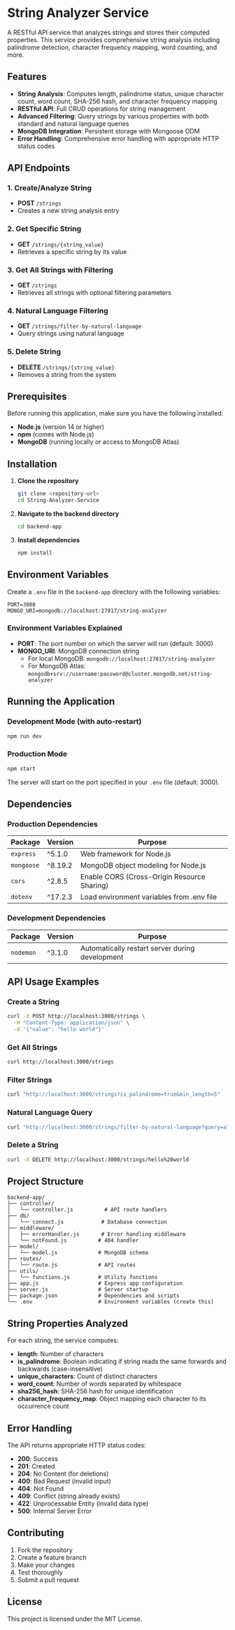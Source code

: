 # String Analyzer Service

A RESTful API service that analyzes strings and stores their computed properties. This service provides comprehensive string analysis including palindrome detection, character frequency mapping, word counting, and more.

## Features

- **String Analysis**: Computes length, palindrome status, unique character count, word count, SHA-256 hash, and character frequency mapping
- **RESTful API**: Full CRUD operations for string management
- **Advanced Filtering**: Query strings by various properties with both standard and natural language queries
- **MongoDB Integration**: Persistent storage with Mongoose ODM
- **Error Handling**: Comprehensive error handling with appropriate HTTP status codes

## API Endpoints

### 1. Create/Analyze String
- **POST** `/strings`
- Creates a new string analysis entry

### 2. Get Specific String
- **GET** `/strings/{string_value}`
- Retrieves a specific string by its value

### 3. Get All Strings with Filtering
- **GET** `/strings`
- Retrieves all strings with optional filtering parameters

### 4. Natural Language Filtering
- **GET** `/strings/filter-by-natural-language`
- Query strings using natural language

### 5. Delete String
- **DELETE** `/strings/{string_value}`
- Removes a string from the system

## Prerequisites

Before running this application, make sure you have the following installed:

- **Node.js** (version 14 or higher)
- **npm** (comes with Node.js)
- **MongoDB** (running locally or access to MongoDB Atlas)

## Installation

1. **Clone the repository**
   ```bash
   git clone <repository-url>
   cd String-Analyzer-Service
   ```

2. **Navigate to the backend directory**
   ```bash
   cd backend-app
   ```

3. **Install dependencies**
   ```bash
   npm install
   ```

## Environment Variables

Create a `.env` file in the `backend-app` directory with the following variables:

```env
PORT=3000
MONGO_URI=mongodb://localhost:27017/string-analyzer
```

### Environment Variables Explained

- **PORT**: The port number on which the server will run (default: 3000)
- **MONGO_URI**: MongoDB connection string
  - For local MongoDB: `mongodb://localhost:27017/string-analyzer`
  - For MongoDB Atlas: `mongodb+srv://username:password@cluster.mongodb.net/string-analyzer`

## Running the Application

### Development Mode (with auto-restart)
```bash
npm run dev
```

### Production Mode
```bash
npm start
```

The server will start on the port specified in your `.env` file (default: 3000).

## Dependencies

### Production Dependencies

| Package | Version | Purpose |
|---------|---------|---------|
| `express` | ^5.1.0 | Web framework for Node.js |
| `mongoose` | ^8.19.2 | MongoDB object modeling for Node.js |
| `cors` | ^2.8.5 | Enable CORS (Cross-Origin Resource Sharing) |
| `dotenv` | ^17.2.3 | Load environment variables from .env file |

### Development Dependencies

| Package | Version | Purpose |
|---------|---------|---------|
| `nodemon` | ^3.1.0 | Automatically restart server during development |

## API Usage Examples

### Create a String
```bash
curl -X POST http://localhost:3000/strings \
  -H "Content-Type: application/json" \
  -d '{"value": "hello world"}'
```

### Get All Strings
```bash
curl http://localhost:3000/strings
```

### Filter Strings
```bash
curl "http://localhost:3000/strings?is_palindrome=true&min_length=5"
```

### Natural Language Query
```bash
curl "http://localhost:3000/strings/filter-by-natural-language?query=all%20single%20word%20palindromic%20strings"
```

### Delete a String
```bash
curl -X DELETE http://localhost:3000/strings/hello%20world
```

## Project Structure

```
backend-app/
├── controller/
│   └── controller.js          # API route handlers
├── db/
│   └── connect.js            # Database connection
├── middleware/
│   ├── errorHandler.js       # Error handling middleware
│   └── notFound.js          # 404 handler
├── model/
│   └── model.js             # MongoDB schema
├── routes/
│   └── route.js             # API routes
├── utils/
│   └── functions.js         # Utility functions
├── app.js                   # Express app configuration
├── server.js                # Server startup
├── package.json             # Dependencies and scripts
└── .env                     # Environment variables (create this)
```

## String Properties Analyzed

For each string, the service computes:

- **length**: Number of characters
- **is_palindrome**: Boolean indicating if string reads the same forwards and backwards (case-insensitive)
- **unique_characters**: Count of distinct characters
- **word_count**: Number of words separated by whitespace
- **sha256_hash**: SHA-256 hash for unique identification
- **character_frequency_map**: Object mapping each character to its occurrence count

## Error Handling

The API returns appropriate HTTP status codes:

- **200**: Success
- **201**: Created
- **204**: No Content (for deletions)
- **400**: Bad Request (invalid input)
- **404**: Not Found
- **409**: Conflict (string already exists)
- **422**: Unprocessable Entity (invalid data type)
- **500**: Internal Server Error

## Contributing

1. Fork the repository
2. Create a feature branch
3. Make your changes
4. Test thoroughly
5. Submit a pull request

## License

This project is licensed under the MIT License.
